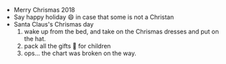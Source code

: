 - Merry Chrismas 2018
- Say happy holiday :smile: in case that some is not a Christan
- Santa Claus's Chrismas day
  1. wake up from the bed, and take on the Chrismas dresses and put on the hat.
  2. pack all the gifts :gift: for children 
  3. ops... the chart was broken on the way.

